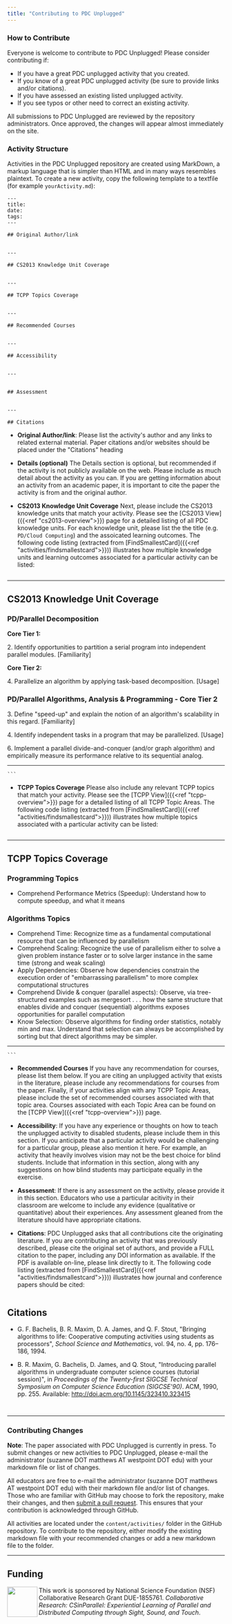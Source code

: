 ```yaml
---
title: "Contributing to PDC Unplugged"
---
```


### How to Contribute

Everyone is welcome to contribute to PDC Unplugged!  Please consider contributing if:

* If you have a great PDC unplugged activity that you created.
* If you know of a great PDC unplugged activity (be sure to provide links and/or citations).
* If you have assessed an existing listed unplugged activity.
* If you see typos or other need to correct an existing activity.

All submissions to PDC Unplugged are reviewed by the repository administrators. Once approved, the changes will 
appear almost immediately on the site.




### Activity Structure

Activities in the PDC Unplugged repository are created using MarkDown, a markup language that is simpler than HTML and in many ways resembles plaintext. To create a new activity, copy the following template to a textfile (for example `yourActivity.md`):

```
---
title: 
date: 
tags:
---

## Original Author/link


---

## CS2013 Knowledge Unit Coverage


---

## TCPP Topics Coverage


---

## Recommended Courses


---

## Accessibility


---


## Assessment 


---

## Citations

```

* **Original Author/link**: Please list the activity's author and any links to related external material. Paper citations and/or websites should be placed under the  "Citations" heading 

* **Details (optional)** The Details section is optional, but recommended if the activity is not publicly available on the web. Please include as much detail about the activity as you can. If you are getting information about an activity from an academic paper, it is important to cite the paper the activity is from and the original author. 

* **CS2013 Knowledge Unit Coverage** Next, please include the CS2013 knowledge units that match your activity. Please see the [CS2013 View]({{<ref "cs2013-overview">}}) page for a detailed listing of all PDC knowledge units. For each knowledge unit, please list the the title (e.g. `PD/Cloud Computing`) and the assoicated learning outcomes. The following code listing (extracted from [FindSmallestCard]({{<ref "activities/findsmallestcard">}})) illustrates how multiple knowledge units and learning outcomes associated for a particular activity can be listed:
	```text

---
## CS2013 Knowledge Unit Coverage

### PD/Parallel Decomposition

**Core Tier 1:**

2\. Identify opportunities to partition a serial program into independent 
        parallel modules. [Familiarity]

**Core Tier 2:**

4\. Parallelize an algorithm by applying task-based decomposition. [Usage]

### PD/Parallel Algorithms, Analysis & Programming - Core Tier 2

3\. Define "speed-up" and explain the notion of an algorithm's scalability in 
        this regard. [Familiarity]

4\. Identify independent tasks in a program that may be parallelized. [Usage]

6\. Implement a parallel divide-and-conquer (and/or graph algorithm) and 
        empirically measure its performance relative to its sequential analog.

---
	```

* **TCPP Topics Coverage** Please also include any relevant TCPP topics that match your activity. Please see the [TCPP View]({{<ref "tcpp-overview">}}) page for a detailed listing of all TCPP Topic Areas. The following code listing (extracted from [FindSmallestCard]({{<ref "activities/findsmallestcard">}})) illustrates how multiple topics associated with a particular activity can be listed:
	```text

---
## TCPP Topics Coverage

### Programming Topics 

* Comprehend Performance Metrics (Speedup): Understand how to compute speedup, 
      and what it means

### Algorithms Topics

* Comprehend Time: Recognize time as a fundamental computational resource that 
      can be influenced by parallelism
* Comprehend Scaling: Recognize the use of parallelism either to solve a given 
      problem instance faster or to solve larger instance in the same time 
      (strong and weak scaling)
* Apply Dependencies: Observe how dependencies constrain the execution order of 
      "embarrassing parallelism" to more complex computational structures
* Comprehend Divide & conquer (parallel aspects): Observe, via tree-structured 
      examples such as mergesort . . . how the same structure that enables divide 
      and conquer (sequential) algorithms exposes opportunities for parallel 
      computation
* Know Selection: Observe algorithms for finding order statistics, notably min 
      and max. Understand that selection can always be accomplished by sorting but 
      that direct algorithms may be simpler.

---
	```

* **Recommended Courses** If you have any recommendation for courses, please list them below. If you are citing an unplugged activity that exists in the literature, please include any recommendations for courses from the paper. Finally, if your activities align with any TCPP Topic Areas, please include the 
set of recommended courses associated with that topic area. Courses associated with each Topic Area can be found on the [TCPP View]({{<ref "tcpp-overview">}}) page.

* **Accessibility**: If you have any experience or thoughts on how to teach the unplugged activity to disabled students, please include them in this section. If you anticipate that a particular activity would be challenging for a particular group, please also mention it here. For example, an activity that heavily involves vision may not be the best choice for blind students. Include that information in this section, along with any suggestions on how blind students may participate equally in the exercise. 

* **Assessment**: If there is any assessment on the activity, please provide it in this section. Educators who use a particular acitivity in their classroom are welcome to include any evidence (qualitative or quantitative) about their experiences. Any assessment gleaned from the literature should have appropriate citations.

* **Citations**: PDC Unplugged  asks that all contributions cite the originating literature. If you are contributing an activity that was previously described, please cite the original set of authors, and provide a FULL citation to the paper, including any DOI information as available. If the PDF is available on-line, please link directly to it.  The following code listing (extracted from [FindSmallestCard]({{<ref "activities/findsmallestcard">}})) illustrates how journal and conference papers should be cited:

	```text

## Citations

* G. F. Bachelis, B. R. Maxim, D. A. James, and Q. F. Stout, "Bringing 
      algorithms to life: Cooperative computing activities using students as 
      processors", _School Science and Mathematics_, vol. 94, no. 4, pp. 176–186, 
      1994.

* B. R. Maxim, G. Bachelis, D. James, and Q. Stout, "Introducing parallel 
      algorithms in undergraduate computer science courses (tutorial session)", in 
      _Proceedings of the Twenty-first SIGCSE Technical Symposium on Computer 
      Science Education (SIGCSE'90)_. ACM, 1990, pp. 255. 
      Available: http://doi.acm.org/10.1145/323410.323415

	```


---

### Contributing Changes

**Note**: The paper associated with PDC Unplugged is currently in press. To submit changes or new activities to PDC Unplugged, please e-mail 
the administrator (suzanne DOT matthews AT westpoint DOT edu) with your markdown file or list of changes. 

All educators are free to e-mail the administrator (suzanne DOT matthews AT westpoint DOT edu) with their markdown file and/or list of changes. Those who are familiar with GitHub may choose to fork the repository, make their changes, and then [submit a pull request](https://help.github.com/en/github/collaborating-with-issues-and-pull-requests/creating-a-pull-request-from-a-fork). This ensures that your contribution is acknowledged through GitHub. 


All activities are located under the `content/activities/` folder in the GitHub repository. To contribute to the repository, either modify the existing 
markdown file with your recommended changes or add a new markdown file to the folder. 

---


## Funding

<img src="../images/nsf.png" width="70" height="70" align="left"> This work is sponsored by National Science Foundation (NSF) Collaborative Research Grant DUE-1855761. _Collaborative Research: CSinParallel: Experiential Learning of Parallel and Distributed Computing through Sight, Sound, and Touch_. 

[logo]: ../images/nsf.png


